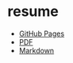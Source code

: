 # resume

- [GitHub Pages](https://snyt45.github.io/resume/)
- [PDF](https://github.com/snyt45/resume/releases)
- [Markdown](https://github.com/snyt45/resume/blob/main/docs/index.md)
